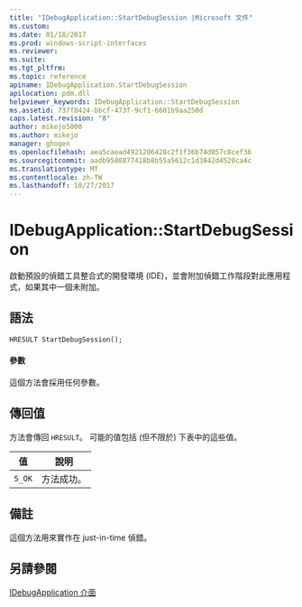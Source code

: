 ```yaml
---
title: "IDebugApplication::StartDebugSession |Microsoft 文件"
ms.custom: 
ms.date: 01/18/2017
ms.prod: windows-script-interfaces
ms.reviewer: 
ms.suite: 
ms.tgt_pltfrm: 
ms.topic: reference
apiname: IDebugApplication.StartDebugSession
apilocation: pdm.dll
helpviewer_keywords: IDebugApplication::StartDebugSession
ms.assetid: 737f8424-bbcf-473f-9cf1-6601b9aa250d
caps.latest.revision: "8"
author: mikejo5000
ms.author: mikejo
manager: ghogen
ms.openlocfilehash: aea5caead4921206428c2f1f36b74d057c8cef36
ms.sourcegitcommit: aadb9588877418b8b55a5612c1d3842d4520ca4c
ms.translationtype: MT
ms.contentlocale: zh-TW
ms.lasthandoff: 10/27/2017
---
```

# <a name="idebugapplicationstartdebugsession"></a>IDebugApplication::StartDebugSession
啟動預設的偵錯工具整合式的開發環境 (IDE)，並會附加偵錯工作階段對此應用程式，如果其中一個未附加。  
  
## <a name="syntax"></a>語法  
  
```  
HRESULT StartDebugSession();  
```  
  
#### <a name="parameters"></a>參數  
 這個方法會採用任何參數。  
  
## <a name="return-value"></a>傳回值  
 方法會傳回 `HRESULT`。 可能的值包括 (但不限於) 下表中的這些值。  
  
|值|說明|  
|-----------|-----------------|  
|`S_OK`|方法成功。|  
  
## <a name="remarks"></a>備註  
 這個方法用來實作在 just-in-time 偵錯。  
  
## <a name="see-also"></a>另請參閱  
 [IDebugApplication 介面](../../winscript/reference/idebugapplication-interface.md)